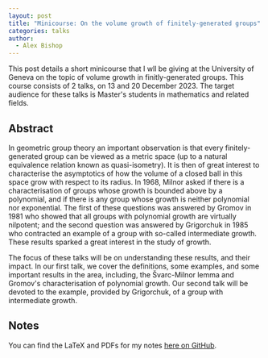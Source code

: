 ```yaml
---
layout: post
title: "Minicourse: On the volume growth of finitely-generated groups"
categories: talks
author:
  - Alex Bishop
---
```


This post details a short minicourse that I wll be giving at the University of Geneva on the topic of volume growth in finitly-generated groups.
This course consists of 2 talks, on 13 and 20 December 2023.
The target audience for these talks is Master's students in mathematics and related fields.

## Abstract

In geometric group theory an important observation is that every finitely-generated group can be viewed as a metric space (up to a natural equivalence relation known as quasi-isometry). It is then of great interest to characterise the asymptotics of how the volume of a closed ball in this space grow with respect to its radius. In 1968, Milnor asked if there is a characterisation of groups whose growth is bounded above by a polynomial, and if there is any group whose growth is neither polynomial nor exponential. The first of these questions was answered by Gromov in 1981 who showed that all groups with polynomial growth are virtually nilpotent; and the second question was answered by Grigorchuk in 1985 who contracted an example of a group with so-called intermediate growth. These results sparked a great interest in the study of growth.

The focus of these talks will be on understanding these results, and their impact. In our first talk, we cover the definitions, some examples, and some important results in the area, including, the Švarc-Milnor lemma and Gromov's characterisation of polynomial growth. Our second talk will be devoted to the example, provided by Grigorchuk, of a group with intermediate growth.

## Notes

You can find the LaTeX and PDFs for my notes [here on GitHub](https://github.com/alexbishop/unige_minicourse_2023_volume_growth).

